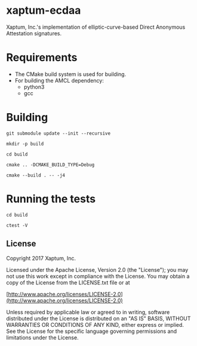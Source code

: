 # xaptum-ecdaa

Xaptum, Inc.'s implementation of elliptic-curve-based Direct Anonymous Attestation signatures.

# Requirements

- The CMake build system is used for building.
- For building the AMCL dependency:
  - python3
  - gcc

# Building

`git submodule update --init --recursive`

`mkdir -p build`

`cd build`

`cmake .. -DCMAKE_BUILD_TYPE=Debug`

`cmake --build . -- -j4`

# Running the tests

`cd build`

`ctest -V`

## License
Copyright 2017 Xaptum, Inc.

Licensed under the Apache License, Version 2.0 (the "License"); you may not
use this work except in compliance with the License. You may obtain a copy of
the License from the LICENSE.txt file or at

[http://www.apache.org/licenses/LICENSE-2.0](http://www.apache.org/licenses/LICENSE-2.0)

Unless required by applicable law or agreed to in writing, software
distributed under the License is distributed on an "AS IS" BASIS, WITHOUT
WARRANTIES OR CONDITIONS OF ANY KIND, either express or implied. See the
License for the specific language governing permissions and limitations under
the License.
